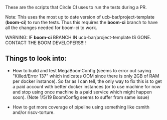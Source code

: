 These are the scripts that Circle CI uses to run the tests during a PR.

Note: This uses the most up to date version of ucb-bar/project-template (**boom-ci**) to run the tests.
Thus this requires the **boom-ci** branch to have all the changes needed for boom-ci to work.

WARNING: IF **boom-ci** BRANCH IN ucb-bar/project-template IS GONE. CONTACT THE BOOM DEVELOPERS!!!!

Things to look into:
--------------------
- How to build and test MegaBoomConfig (seems to error out saying "Killed/Error 137" which indicates OOM
since there is only 2GB of RAM per docker instance). So far as I can tell, the only way to fix this is to
get a paid account with better docker instances (or to use machine for now and stop using once machine is a
paid service which might happen soon). (Note 1/5/19 BoomConfig seems to suffer from same issue)

* How to get more coverage of pipeline using something like csmith and/or riscv-torture.

